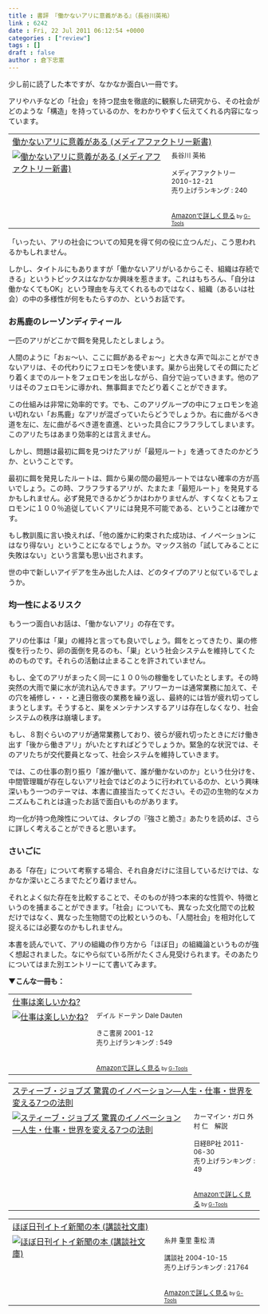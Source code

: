 ```yaml
---
title : 書評　『働かないアリに意義がある』（長谷川英祐）
link : 6242
date : Fri, 22 Jul 2011 06:12:54 +0000
categories : ["review"]
tags : []
draft : false
author : 倉下忠憲
---
```


少し前に読了した本ですが、なかなか面白い一冊です。

アリやハチなどの「社会」を持つ昆虫を徹底的に観察した研究から、その社会がどのような「構造」を持っているのか、をわかりやすく伝えてくれる内容になっています。

<table  border="0" cellpadding="5"><tr><td colspan="2"><a href="http://www.amazon.co.jp/exec/obidos/ASIN/4840136610/goodpic-22/" target="_top">働かないアリに意義がある (メディアファクトリー新書)</a></td></tr><tr><td valign="top"><a href="http://www.amazon.co.jp/exec/obidos/ASIN/4840136610/goodpic-22/" target="_top"><img src="http://ecx.images-amazon.com/images/I/41B9NsbL9jL._SL160_.jpg" border="0" alt="働かないアリに意義がある (メディアファクトリー新書)" /></a></td><td valign="top"><font size="-1">長谷川 英祐 <br /><br />メディアファクトリー  2010-12-21<br />売り上げランキング : 240<br /><br /><br /><a href="http://www.amazon.co.jp/exec/obidos/ASIN/4840136610/goodpic-22/" target="_top">Amazonで詳しく見る</a></font><font size="-2"> by <a href="http://www.goodpic.com/mt/aws/index.html" >G-Tools</a></font></td></tr></table>

「いったい、アリの社会についての知見を得て何の役に立つんだ」、こう思われるかもしれません。

しかし、タイトルにもありますが「働かないアリがいるからこそ、組織は存続できる」というトピックスはなかなか興味を惹きます。これはもちろん、「自分は働かなくてもOK」という理由を与えてくれるものではなく、組織（あるいは社会）の中の多様性が何をもたらすのか、というお話です。

<h3>お馬鹿のレーゾンディティール</h3>
一匹のアリがどこかで餌を発見したとしましょう。

人間のように「おぉ〜い、ここに餌があるぞぉ〜」と大きな声で叫ぶことができないアリは、その代わりにフェロモンを使います。巣から出発してその餌にたどり着くまでのルートをフェロモンを出しながら、自分で辿っていきます。他のアリはそのフェロモンに導かれ、無事餌までたどり着くことができます。

この仕組みは非常に効率的です。でも、このアリグループの中にフェロモンを追い切れない「お馬鹿」なアリが混ざっていたらどうでしょうか。右に曲がるべき道を左に、左に曲がるべき道を直進、といった具合にフラフラしてしまいます。このアリたちはあまり効率的とは言えません。

しかし、問題は最初に餌を見つけたアリが「最短ルート」を通ってきたのかどうか、ということです。

最初に餌を発見したルートは、餌から巣の間の最短ルートではない確率の方が高いでしょう。この時、フラフラするアリが、たまたま「最短ルート」を発見するかもしれません。必ず発見できるかどうかはわかりませんが、すくなくともフェロモンに１００％追従していくアリには発見不可能である、ということは確かです。

もし教訓風に言い換えれば、「他の誰かに約束された成功は、イノベーションにはなり得ない」ということになるでしょうか。マックス翁の「試してみることに失敗はない」という言葉も思い出されます。

世の中で新しいアイデアを生み出した人は、どのタイプのアリと似ているでしょうか。

<h3>均一性によるリスク</h3>
もう一つ面白いお話は、「働かないアリ」の存在です。

アリの仕事は「巣」の維持と言っても良いでしょう。餌をとってきたり、巣の修復を行ったり、卵の面倒を見るのも、「巣」という社会システムを維持してくためのものです。それらの活動は止まることを許されていません。

もし、全てのアリがまったく同一に１００％の稼働をしていたとします。その時突然の大雨で巣に水が流れ込んできます。アリワーカーは通常業務に加えて、その穴を補修し・・・と連日徹夜の業務を繰り返し、最終的には皆が疲れ切ってしまうとします。そうすると、巣をメンテナンスするアリは存在しなくなり、社会システムの秩序は崩壊します。

もし、８割ぐらいのアリが通常業務しており、彼らが疲れ切ったときにだけ働き出す「後から働きアリ」がいたとすればどうでしょうか。緊急的な状況では、そのアリたちが交代要員となって、社会システムを維持していきます。

では、この仕事の割り振り「誰が働いて、誰が働かないのか」という仕分けを、中間管理職が存在しないアリ社会ではどのように行われているのか、という興味深いもう一つのテーマは、本書に直接当たってください。その辺の生物的なメカニズムもこれとは違ったお話で面白いものがあります。

均一化が持つ危険性については、タレブの『強さと脆さ』あたりを読めば、さらに詳しく考えることができると思います。

<h3>さいごに</h3>
ある「存在」について考察する場合、それ自身だけに注目しているだけでは、なかなか深いところまでたどり着けません。

それとよく似た存在を比較することで、そのものが持つ本来的な性質や、特徴というのを捕まることができます。「社会」についても、異なった文化間での比較だけではなく、異なった生物間での比較というのも、「人間社会」を相対化して捉えるには必要なのかもしれません。

本書を読んでいて、アリの組織の作り方から「ほぼ日」の組織論というものが強く想起されました。なにやら似ている所がたくさん見受けられます。そのあたりについてはまた別エントリーにて書いてみます。

<strong>▼こんな一冊も：</strong>
<table  border="0" cellpadding="5"><tr><td colspan="2"><a href="http://www.amazon.co.jp/exec/obidos/ASIN/4877710787/goodpic-22/" target="_top">仕事は楽しいかね?</a></td></tr><tr><td valign="top"><a href="http://www.amazon.co.jp/exec/obidos/ASIN/4877710787/goodpic-22/" target="_top"><img src="http://ecx.images-amazon.com/images/I/514AWCH6ZNL._SL160_.jpg" border="0" alt="仕事は楽しいかね?" /></a></td><td valign="top"><font size="-1">デイル ドーテン Dale Dauten <br /><br />きこ書房  2001-12<br />売り上げランキング : 549<br /><br /><br /><a href="http://www.amazon.co.jp/exec/obidos/ASIN/4877710787/goodpic-22/" target="_top">Amazonで詳しく見る</a></font><font size="-2"> by <a href="http://www.goodpic.com/mt/aws/index.html" >G-Tools</a></font></td></tr></table>

<table  border="0" cellpadding="5"><tr><td colspan="2"><a href="http://www.amazon.co.jp/exec/obidos/ASIN/4822248569/goodpic-22/" target="_top">スティーブ・ジョブズ 驚異のイノベーション―人生・仕事・世界を変える7つの法則</a></td></tr><tr><td valign="top"><a href="http://www.amazon.co.jp/exec/obidos/ASIN/4822248569/goodpic-22/" target="_top"><img src="http://ecx.images-amazon.com/images/I/41SJICkXCsL._SL160_.jpg" border="0" alt="スティーブ・ジョブズ 驚異のイノベーション―人生・仕事・世界を変える7つの法則" /></a></td><td valign="top"><font size="-1">カーマイン・ガロ 外村 仁　解説 <br /><br />日経BP社  2011-06-30<br />売り上げランキング : 49<br /><br /><br /><a href="http://www.amazon.co.jp/exec/obidos/ASIN/4822248569/goodpic-22/" target="_top">Amazonで詳しく見る</a></font><font size="-2"> by <a href="http://www.goodpic.com/mt/aws/index.html" >G-Tools</a></font></td></tr></table>

<table  border="0" cellpadding="5"><tr><td colspan="2"><a href="http://www.amazon.co.jp/exec/obidos/ASIN/4062749017/goodpic-22/" target="_top">ほぼ日刊イトイ新聞の本 (講談社文庫)</a></td></tr><tr><td valign="top"><a href="http://www.amazon.co.jp/exec/obidos/ASIN/4062749017/goodpic-22/" target="_top"><img src="http://ecx.images-amazon.com/images/I/51KHEG83HDL._SL160_.jpg" border="0" alt="ほぼ日刊イトイ新聞の本 (講談社文庫)" /></a></td><td valign="top"><font size="-1">糸井 重里 重松 清 <br /><br />講談社  2004-10-15<br />売り上げランキング : 21764<br /><br /><br /><a href="http://www.amazon.co.jp/exec/obidos/ASIN/4062749017/goodpic-22/" target="_top">Amazonで詳しく見る</a></font><font size="-2"> by <a href="http://www.goodpic.com/mt/aws/index.html" >G-Tools</a></font></td></tr></table>


